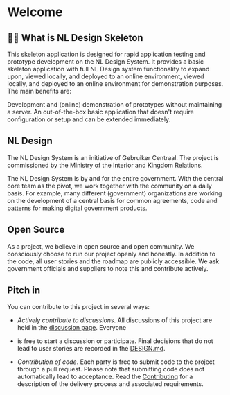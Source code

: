 # Welcome

## 🙋‍♀️ What is NL Design Skeleton

This skeleton application is designed for rapid application testing and prototype development on the NL Design System. It provides a basic skeleton 
application with full NL Design system functionality to expand upon, viewed locally, and deployed to an online environment, viewed locally, and 
deployed to an online environment for demonstration purposes. The main benefits are:

Development and (online) demonstration of prototypes without maintaining a server.
An out-of-the-box basic application that doesn't require configuration or setup and can be extended immediately.

## NL Design

The NL Design System is an initiative of Gebruiker Centraal. The project is commissioned by the Ministry of the Interior and Kingdom Relations.

The NL Design System is by and for the entire government. With the central core team as the pivot, we work together with the community on a daily basis. 
For example, many different (government) organizations are working on the development of a central basis for common agreements, code and 
patterns for making digital government products.

## Open Source

As a project, we believe in open source and open community. We consciously choose to run our project openly and honestly. In addition to the 
code, all user stories and the roadmap are publicly accessible. We ask government officials and suppliers to note this and contribute actively.

## Pitch in

You can contribute to this project in several ways:

- *Actively contribute to discussions*. All discussions of this project are held in the [discussion page](/orgs/NL-Design-Skeleton/discussions). Everyone 
- is free to start a discussion or participate. Final decisions 
that do not lead to user stories are recorded in the [DESIGN.md]([/NL-Design-Skeleton/.github/blob/main/DESIGN.md](https://github.com/NL-Design-Skeleton/.github/blob/main/DESIGN.md)).

- *Contribution of code*. Each party is free to submit code to the project through a pull request. Please note that submitting code does not 
automatically lead to acceptance. Read the [Contributing]([/NL-Design-Skeleton/.github/blob/main/CONTRIBUTING.md](https://github.com/NL-Design-Skeleton/.github/blob/main/CONTRIBUTING.md)) for a description
of the delivery process and associated requirements.

